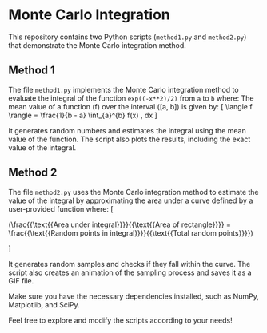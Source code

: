 # Monte Carlo Integration

This repository contains two Python scripts (`method1.py` and `method2.py`) that demonstrate the Monte Carlo integration method.

## Method 1

The file `method1.py` implements the Monte Carlo integration method to evaluate the integral of the function `exp((-x**2)/2)` from `a` to `b` where:
The mean value of a function \(f\) over the interval \([a, b]\) is given by:
\[ \langle f \rangle = \frac{1}{b - a} \int_{a}^{b} f(x) \, dx \]

It generates random numbers and estimates the integral using the mean value of the function. The script also plots the results, including the exact value of the integral.




## Method 2

The file `method2.py` uses the Monte Carlo integration method to estimate the value of the integral by approximating the area under a curve defined by a user-provided function where:
\[

\(\frac{{\text{{Area under integral}}}}{{\text{{Area of rectangle}}}} = \frac{{\text{{Random points in integral}}}}{{\text{{Total random points}}}}\)

\]

It generates random samples and checks if they fall within the curve. The script also creates an animation of the sampling process and saves it as a GIF file.





Make sure you have the necessary dependencies installed, such as NumPy, Matplotlib, and SciPy.

Feel free to explore and modify the scripts according to your needs!
